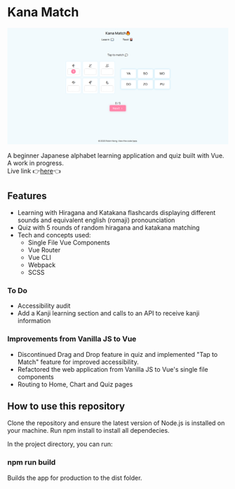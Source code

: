 # Kana Match
![Screenshot](./assets/screenshot.png) 

A beginner Japanese alphabet learning application and quiz built with Vue. A work in progress.  
Live link 👉<a href="https://robinnong.github.io/kana-match/">here</a>👈

## Features
- Learning with Hiragana and Katakana flashcards displaying different sounds and equivalent english (romaji) pronounciation
- Quiz with 5 rounds of random hiragana and katakana matching
- Tech and concepts used: 
    * Single File Vue Components
    * Vue Router
    * Vue CLI
    * Webpack
    * SCSS

### To Do
- Accessibility audit
- Add a Kanji learning section and calls to an API to receive kanji information

### Improvements from Vanilla JS to Vue
- Discontinued Drag and Drop feature in quiz and implemented "Tap to Match" feature for improved accessibility. 
- Refactored the web application from Vanilla JS to Vue's single file components
- Routing to Home, Chart and Quiz pages  

## How to use this repository

Clone the repository and ensure the latest version of Node.js is installed on your machine.
Run npm install to install all dependecies. 

In the project directory, you can run:

### npm run build 
Builds the app for production to the dist folder.  
